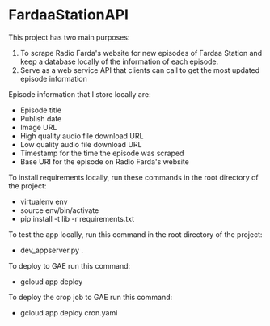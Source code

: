 # FardaaStationAPI
This project has two main purposes:
 1. To scrape Radio Farda's website for new episodes of Fardaa Station and keep
 a database locally of the information of each episode.
 2. Serve as a web service API that clients can call to get the most updated 
 episode information
 
Episode information that I store locally are:
 - Episode title
 - Publish date
 - Image URL
 - High quality audio file download URL
 - Low quality audio file download URL
 - Timestamp for the time the episode was scraped
 - Base URI for the episode on Radio Farda's website

To install requirements locally, run these commands in the root directory of the project:
 - virtualenv env
 - source env/bin/activate
 - pip install -t lib -r requirements.txt

To test the app locally, run this command in the root directory of the project:
 - dev_appserver.py .

To deploy to GAE run this command:
 - gcloud app deploy
 
To deploy the crop job to GAE run this command:
 - gcloud app deploy cron.yaml